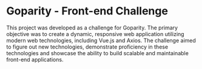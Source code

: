 # Goparity - Front-end Challenge

This project was developed as a challenge for Goparity. The primary objective was to create a dynamic, responsive web application utilizing modern web technologies, including Vue.js and Axios. The challenge aimed to figure out new technologies, demonstrate proficiency in these technologies and showcase the ability to build scalable and maintainable front-end applications.
